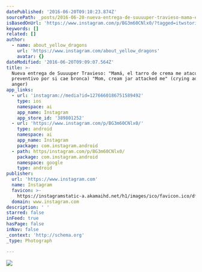 ```yaml
---
datePublished: '2016-06-20T09:10:23.874Z'
sourcePath: _posts/2016-06-20-nueva-entrega-de-suuuuper-travieso-mama-el-tarro-de-crema.md
isBasedOnUrl: 'https://www.instagram.com/p/BG3m60CNlx0/?tagged=itwstories'
keywords: []
related: []
author:
  - name: about_yellow_dragons
    url: 'https://www.instagram.com/about_yellow_dragons'
    avatar: {}
dateModified: '2016-06-20T09:09:07.564Z'
title: >-
  Nueva entrega de Suuuuper Travieso: "Mamá, el tarro de crema me atacó" (llanto
  preventivo por si cae bronca) "Mom, cream jar attacked me" (crying advance mom
  anger)
app_links:
  - url: 'instagram://media?id=1276660186751589492'
    type: ios
    namespace: ai
    app_name: Instagram
    app_store_id: '389801252'
  - url: 'https://www.instagram.com/p/BG3m60CNlx0/'
    type: android
    namespace: ai
    app_name: Instagram
    package: com.instagram.android
  - path: https/instagram.com/p/BG3m60CNlx0/
    package: com.instagram.android
    namespace: google
    type: android
publisher:
  url: 'https://www.instagram.com'
  name: Instagram
  favicon: >-
    https://instagramstatic-a.akamaihd.net/h1/images/ico/favicon.ico/dfa85bb1fd63.ico
  domain: www.instagram.com
description: ' '
starred: false
inFeed: true
hasPage: false
inNav: false
_context: 'http://schema.org'
_type: Photograph

---
```

![ ](https://imgflo.herokuapp.com/graph/vahj1ThiexotieMo/c877d6038ec24cf8b59a6c153b0f93bb/croprotate.jpg?cropheight=433&cropwidth=640&degrees=0&input=https%3A%2F%2Fscontent.cdninstagram.com%2Ft51.2885-15%2Fs640x640%2Fsh0.08%2Fe35%2F13402298_150277505389590_1179665027_n.jpg%3Fig_cache_key%3DMTI3NjY2MDE4Njc1MTU4OTQ5Mg%253D%253D.2&x=0&y=104)